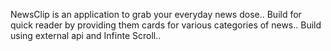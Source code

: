NewsClip is an application to grab your everyday news dose..
Build for quick reader by providing them cards for various categories of news..
Build using external api and Infinte Scroll..
